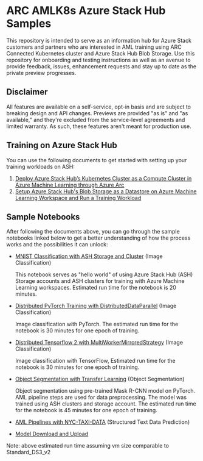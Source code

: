 # ARC AMLK8s Azure Stack Hub Samples

This repository is intended to serve as an information hub for Azure Stack customers and partners who are interested in AML training using ARC Connected Kubernetes cluster and Azure Stack Hub Blob Storage. Use this repository for onboarding and testing instructions as well as an avenue to provide feedback, issues, enhancement requests and stay up to date as the private preview progresses.

## Disclaimer

All features are available on a self-service, opt-in basis and are subject to breaking design and API changes. Previews are provided "as is" and "as available," and they're excluded from the service-level agreements and limited warranty. As such, these features aren't meant for production use.

## Training on Azure Stack Hub

You can use the following documents to get started with setting up your training workloads on ASH:

1. [Deploy Azure Stack Hub’s Kubernetes Cluster as a Compute Cluster in Azure Machine Learning through Azure Arc](AML-ARC-Compute.md)
2. [Setup Azure Stack Hub's Blob Storage as a Datastore on Azure Machine Learning Workspace and Run a Training Workload](Train-AzureArc.md)


## Sample Notebooks

After following the documents above, you can go through the sample notebooks linked below to get a better understanding of how the process works and the possibilities it can unlock:

* [MNIST Classification with ASH Storage and Cluster](notebooks/mnist/MNIST_Training_with_ASH_Cluster_and_Storage.ipynb) (Image Classification)

  This notebook serves as "hello world" of using Azure Stack Hub (ASH) Storage accounts and ASH clusters for training with 
  Azure Machine Learning workspaces. Estimated run time for the notebook is 20 minutes.
  
* [Distributed PyTorch Training with DistributedDataParallel](notebooks/distributed-cifar10/distributed-pytorch-cifar10.ipynb) (Image Classification)
  
  Image classification with PyTorch. The estimated run time for the notebook is 30 minutes for one epoch of training.
  
* [Distributed Tensorflow 2 with MultiWorkerMirroredStrategy](notebooks/distributed-cifar10/distributed-tf2-cifar10.ipynb) (Image Classification)
  
  Image classification with TensorFlow, Estimated run time for the notebook is 30 minutes for one epoch of training.
  
* [Object Segmentation with Transfer Learning](notebooks/object-segmentation-on-azure-stack/object_segmentation-ash.ipynb) (Object Segmentation)
  
  Object segmentation using pre-trained Mask R-CNN model on PyTorch. AML pipeline steps are used for data preprocessing. The model was trained using ASH clusters and storage account. The estimated run time for the notebook is 45 minutes for one epoch of training.
  
* [AML Pipelines with NYC-TAXI-DATA](notebooks/pipeline/nyc-taxi-data-regression-model-building.ipynb) (Structured Text Data Prediction)

* [Model Download and Upload](notebooks/AML-model-download-upload.ipynb)

Note: above estimated run time assuming vm size comparable to Standard_DS3_v2
